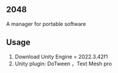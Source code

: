 ## 2048
A manager for portable software

## Usage
1. Download Unity Engine = 2022.3.42f1
2. Unity plugin: DoTween ，Text Mesh pro
